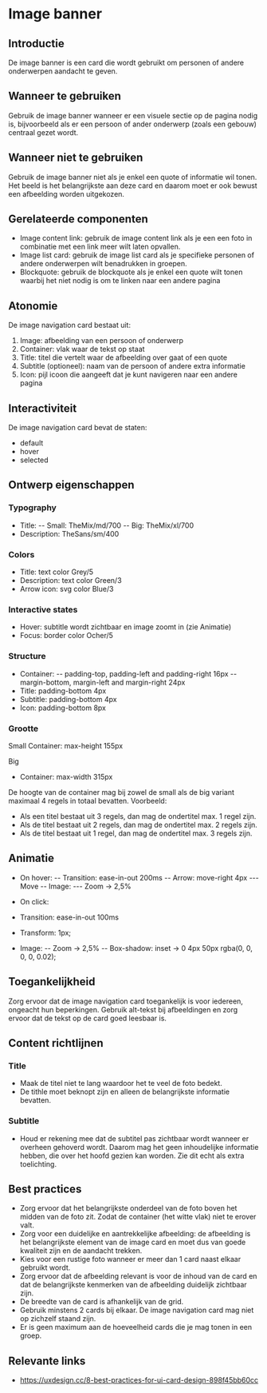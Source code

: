 # Image banner

## Introductie

De image banner is een card die wordt gebruikt om personen of andere onderwerpen aandacht te geven.

## Wanneer te gebruiken

Gebruik de image banner wanneer er een visuele sectie op de pagina nodig is, bijvoorbeeld als er een persoon of ander
onderwerp (zoals een gebouw) centraal gezet wordt.

## Wanneer niet te gebruiken

Gebruik de image banner niet als je enkel een quote of informatie wil tonen. Het beeld is het belangrijkste aan deze
card en daarom moet er ook bewust een afbeelding worden uitgekozen.

## Gerelateerde componenten

- Image content link: gebruik de image content link als je een een foto in combinatie met een link meer wilt laten
  opvallen.
- Image list card: gebruik de image list card als je specifieke personen of andere onderwerpen wilt benadrukken in
  groepen.
- Blockquote: gebruik de blockquote als je enkel een quote wilt tonen waarbij het niet nodig is om te linken naar een
  andere pagina

## Atonomie

De image navigation card bestaat uit:

1. Image: afbeelding van een persoon of onderwerp
2. Container: vlak waar de tekst op staat
3. Title: titel die vertelt waar de afbeelding over gaat of een quote
4. Subtitle (optioneel): naam van de persoon of andere extra informatie
5. Icon: pijl icoon die aangeeft dat je kunt navigeren naar een andere pagina

## Interactiviteit

De image navigation card bevat de staten:

- default
- hover
- selected

## Ontwerp eigenschappen

### Typography

- Title:
  -- Small: TheMix/md/700
  -- Big: TheMix/xl/700
- Description: TheSans/sm/400

### Colors

- Title: text color Grey/5
- Description: text color Green/3
- Arrow icon: svg color Blue/3

### Interactive states

- Hover: subtitle wordt zichtbaar en image zoomt in (zie Animatie)
- Focus: border color Ocher/5

### Structure

- Container:
  -- padding-top, padding-left and padding-right 16px
  -- margin-bottom, margin-left and margin-right 24px
- Title: padding-bottom 4px
- Subtitle: padding-bottom 4px
- Icon: padding-bottom 8px

### Grootte

Small
Container: max-height 155px

Big

- Container: max-width 315px

De hoogte van de container mag bij zowel de small als de big variant maximaal 4 regels in totaal bevatten. Voorbeeld:

- Als een titel bestaat uit 3 regels, dan mag de ondertitel max. 1 regel zijn.
- Als de titel bestaat uit 2 regels, dan mag de ondertitel max. 2 regels zijn.
- Als de titel bestaat uit 1 regel, dan mag de ondertitel max. 3 regels zijn.

## Animatie

- On hover:
  -- Transition: ease-in-out 200ms
  -- Arrow: move-right 4px
  --- Move
  -- Image:
  --- Zoom → 2,5%

- On click:
- Transition: ease-in-out 100ms
- Transform: 1px;
- Image:
  -- Zoom → 2,5%
  -- Box-shadow: inset → 0 4px 50px rgba(0, 0, 0, 0, 0.02);

## Toegankelijkheid

Zorg ervoor dat de image navigation card toegankelijk is voor iedereen, ongeacht hun beperkingen. Gebruik alt-tekst bij
afbeeldingen en zorg ervoor dat de tekst op de card goed leesbaar is.

## Content richtlijnen

### Title

- Maak de titel niet te lang waardoor het te veel de foto bedekt.
- De tithle moet beknopt zijn en alleen de belangrijkste informatie bevatten.

### Subtitle

- Houd er rekening mee dat de subtitel pas zichtbaar wordt wanneer er overheen gehoverd wordt. Daarom mag het geen
  inhoudelijke informatie hebben, die over het hoofd gezien kan worden. Zie dit echt als extra toelichting.

## Best practices

- Zorg ervoor dat het belangrijkste onderdeel van de foto boven het midden van de foto zit. Zodat de container (het
  witte vlak) niet te erover valt.
- Zorg voor een duidelijke en aantrekkelijke afbeelding: de afbeelding is het belangrijkste element van de image card en
  moet dus van goede kwaliteit zijn en de aandacht trekken.
- Kies voor een rustige foto wanneer er meer dan 1 card naast elkaar gebruikt wordt.
- Zorg ervoor dat de afbeelding relevant is voor de inhoud van de card en dat de belangrijkste kenmerken van de
  afbeelding duidelijk zichtbaar zijn.
- De breedte van de card is afhankelijk van de grid.
- Gebruik minstens 2 cards bij elkaar. De image navigation card mag niet op zichzelf staand zijn.
- Er is geen maximum aan de hoeveelheid cards die je mag tonen in een groep.

## Relevante links

- https://uxdesign.cc/8-best-practices-for-ui-card-design-898f45bb60cc
